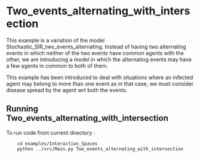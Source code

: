 # Two_events_alternating_with_intersection
This example is a variation of the model Stochastic_SIR_two_events_alternating. Instead of having two alternating events in which neither of the two events have common agents with the other, we are introducing a model in which the alternating events may have a few agents in common to both of them.

This example has been introduced to deal with situations where an infected agent may belong to more than one event as in that case, we must consider disease spread by the agent wrt both the events.  


## Running Two_events_alternating_with_intersection
To run code from current directory :

		cd examples/Interaction_Spaces
		python ../src/Main.py Two_events_alternating_with_intersection

		
